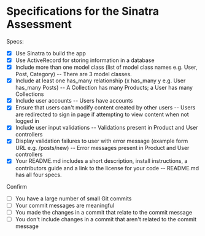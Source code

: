 # Specifications for the Sinatra Assessment

Specs:
- [x] Use Sinatra to build the app
- [x] Use ActiveRecord for storing information in a database
- [x] Include more than one model class (list of model class names e.g. User, Post, Category) -- There are 3 model classes.
- [x] Include at least one has_many relationship (x has_many y e.g. User has_many Posts) -- A Collection has many Products; a User has many Collections
- [x] Include user accounts -- Users have accounts
- [x] Ensure that users can't modify content created by other users -- Users are redirected to sign in page if attempting to view content when not logged in
- [x] Include user input validations -- Validations present in Product and User controllers
- [x] Display validation failures to user with error message (example form URL e.g. /posts/new) -- Error messages present in Product and User controllers
- [x] Your README.md includes a short description, install instructions, a contributors guide and a link to the license for your code -- README.md has all four specs.

Confirm
- [ ] You have a large number of small Git commits
- [ ] Your commit messages are meaningful
- [ ] You made the changes in a commit that relate to the commit message
- [ ] You don't include changes in a commit that aren't related to the commit message
